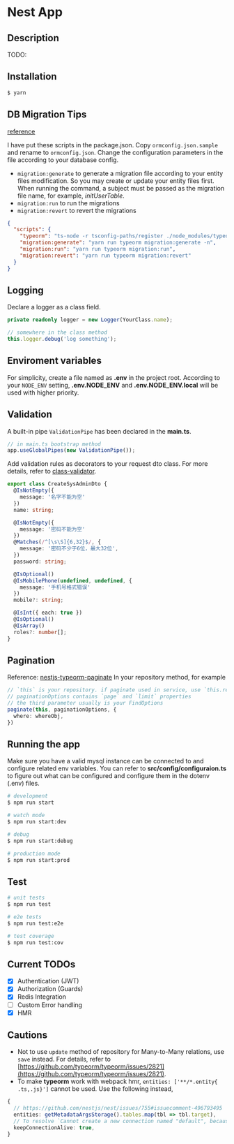 # Nest App

## Description

TODO:

## Installation

```bash
$ yarn
```

## DB Migration Tips
[reference](https://github.com/nestjs/typeorm/issues/33#issuecomment-469426238)

I have put these scripts in the package.json. Copy `ormconfig.json.sample` and rename to `ormconfig.json`. Change the configuration parameters in the file according to your database config.

+ `migration:generate` to generate a migration file according to your entity files modification. So you may create or update your entity files first. When running the command, a subject must be passed as the migration file name, for example, *initUserTable*.
+ `migration:run` to run the migrations
+ `migration:revert` to revert the migrations
```json
{
  "scripts": {
    "typeorm": "ts-node -r tsconfig-paths/register ./node_modules/typeorm/cli.js",
    "migration:generate": "yarn run typeorm migration:generate -n",
    "migration:run": "yarn run typeorm migration:run",
    "migration:revert": "yarn run typeorm migration:revert"
  }
}
```

## Logging
Declare a logger as a class field.
```ts
private readonly logger = new Logger(YourClass.name);

// somewhere in the class method
this.logger.debug('log something');
```

## Enviroment variables
For simplicity, create a file named as **.env** in the project root.
According to your `NODE_ENV` setting, **.env.NODE_ENV** and **.env.NODE_ENV.local** will be used with higher priority.

## Validation
A built-in pipe `ValidationPipe` has been declared in the **main.ts**.
```ts
// in main.ts bootstrap method
app.useGlobalPipes(new ValidationPipe());
```
Add validation rules as decorators to your request dto class. For more details, refer to [class-validator](https://github.com/typestack/class-validator#validation-decorators).

```ts
export class CreateSysAdminDto {
  @IsNotEmpty({
    message: '名字不能为空'
  })
  name: string;

  @IsNotEmpty({
    message: '密码不能为空'
  })
  @Matches(/^[\s\S]{6,32}$/, {
    message: '密码不少于6位，最大32位',
  })
  password: string;

  @IsOptional()
  @IsMobilePhone(undefined, undefined, {
    message: '手机号格式错误'
  })
  mobile?: string;

  @IsInt({ each: true })
  @IsOptional()
  @IsArray()
  roles?: number[];
}
```

## Pagination
Reference: [nestjs-typeorm-paginate](https://github.com/nestjsx/nestjs-typeorm-paginate)
In your repository method, for example
```ts
// `this` is your repository. if paginate used in service, use `this.repositoryName`
// paginationOptions contains `page` and `limit` properties
// the third parameter usually is your FindOptions
paginate(this, paginationOptions, {
  where: whereObj,
})
```

## Running the app
Make sure you have a valid mysql instance can be connected to and configure related env variables. You can refer to **src/config/configuraion.ts** to figure out what can be configured and configure them in the dotenv (.env) files.
```bash
# development
$ npm run start

# watch mode
$ npm run start:dev

# debug
$ npm run start:debug

# production mode
$ npm run start:prod
```

## Test

```bash
# unit tests
$ npm run test

# e2e tests
$ npm run test:e2e

# test coverage
$ npm run test:cov
```

## Current TODOs
- [x] Authentication (JWT)
- [x] Authorization (Guards)
- [x] Redis Integration
- [ ] Custom Error handling
- [x] HMR

## Cautions

+ Not to use `update` method of repository for Many-to-Many relations, use `save` instead. For details, refer to [https://github.com/typeorm/typeorm/issues/2821](https://github.com/typeorm/typeorm/issues/2821).
+ To make **typeorm** work with webpack hmr, `entities: ['**/*.entity{ .ts,.js}']` cannot be used. Use the following instead,
```ts
{
  // https://github.com/nestjs/nest/issues/755#issuecomment-496793495
  entities: getMetadataArgsStorage().tables.map(tbl => tbl.target),
  // To resolve `Cannot create a new connection named "default", because connection with such name already exist and it now has an active connection session.`
  keepConnectionAlive: true, 
}
```